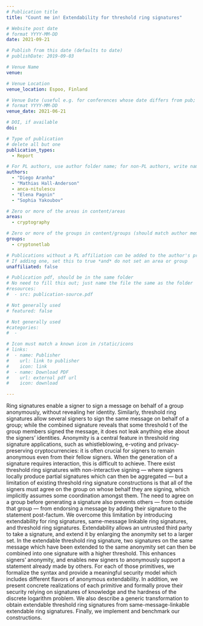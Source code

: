 ```yaml
---
# Publication title
title: "Count me in! Extendability for threshold ring signatures"

# Website post date
# format YYYY-MM-DD
date: 2021-09-21

# Publish from this date (defaults to date)
# publishDate: 2019-09-03

# Venue Name
venue:

# Venue Location
venue_location: Espoo, Finland

# Venue Date (useful e.g. for conferences whose date differs from pub; defaults to date)
# format YYYY-MM-DD
venue_date: 2021-06-21

# DOI, if available
doi:

# Type of publication
# delete all but one
publication_types:
  - Report

# For PL authors, use author folder name; for non-PL authors, write name as in paper within ""
authors:
  - "Diego Aranha"
  - "Mathias Hall-Anderson"
  - anca-nitulescu
  - "Elena Pagnin"
  - "Sophia Yakoubov"

# Zero or more of the areas in content/areas
areas:
  - cryptography

# Zero or more of the groups in content/groups (should match author membership)
groups:
  - cryptonetlab

# Publications without a PL affiliation can be added to the author's profile without showing up elsewhere
# If adding one, set this to true *and* do not set an area or group
unaffiliated: false

# Publication pdf, should be in the same folder
# No need to fill this out; just name the file the same as the folder
#resources:
#  - src: publication-source.pdf

# Not generally used
# featured: false

# Not generally used
#categories:
#  -

# Icon must match a known icon in /static/icons
# links:
#  - name: Publisher
#    url: link to publisher
#    icon: link
#  - name: Download PDF
#    url: external pdf url
#    icon: download

---
```


Ring signatures enable a signer to sign a message on behalf of a group anonymously, without
revealing her identity. Similarly, threshold ring signatures allow several signers to sign the same message
on behalf of a group; while the combined signature reveals that some threshold t of the group members
signed the message, it does not leak anything else about the signers’ identities. Anonymity is a central
feature in threshold ring signature applications, such as whistleblowing, e-voting and privacy-preserving
cryptocurrencies: it is often crucial for signers to remain anonymous even from their fellow signers. When
the generation of a signature requires interaction, this is difficult to achieve. There exist threshold ring
signatures with non-interactive signing — where signers locally produce partial signatures which can
then be aggregated — but a limitation of existing threshold ring signature constructions is that all
of the signers must agree on the group on whose behalf they are signing, which implicitly assumes
some coordination amongst them. The need to agree on a group before generating a signature also
prevents others — from outside that group — from endorsing a message by adding their signature to
the statement post-factum.
We overcome this limitation by introducing extendability for ring signatures, same-message linkable
ring signatures, and threshold ring signatures. Extendability allows an untrusted third party to take
a signature, and extend it by enlarging the anonymity set to a larger set. In the extendable threshold
ring signature, two signatures on the same message which have been extended to the same anonymity
set can then be combined into one signature with a higher threshold. This enhances signers’ anonymity,
and enables new signers to anonymously support a statement already made by others.
For each of those primitives, we formalize the syntax and provide a meaningful security model which
includes different flavors of anonymous extendability. In addition, we present concrete realizations of
each primitive and formally prove their security relying on signatures of knowledge and the hardness
of the discrete logarithm problem. We also describe a generic transformation to obtain extendable
threshold ring signatures from same-message-linkable extendable ring signatures. Finally, we implement
and benchmark our constructions.
